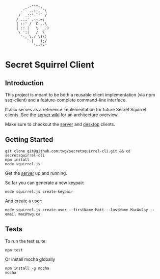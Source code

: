 ```
         _.-"""-,
       .'  ..::. `\
      /  .::' `'` /
     / .::' .--.=;
     | ::' /  C ..\
     | :: |   \  _.)
      \ ':|   /  \
       '-, \./ \)\)
          `-|   );/
             '--'-'
```

# Secret Squirrel Client

## Introduction

This project is meant to be both a reusable client implementation (via npm ssq-client) and a feature-complete command-line interface.

It also serves as a reference implementation for future Secret Squirrel clients. See the [server wiki](https://github.com/twg/secretsquirrel-server/wiki) for an architecture overview.

Make sure to checkout the [server](https://github.com/twg/secretsquirrel-server) and [desktop](https://github.com/twg/secretsquirrel-desktop) clients.

## Getting Started

```
git clone git@github.com:twg/secretsquirrel-cli.git && cd secretsquirrel-cli
npm install
node squirrel.js
```

Get the [server](https://github.com/twg/secretsquirrel-server) up and running.

So far you can generate a new keypair:

`node squirrel.js create-keypair`

And create a user:

`node squirrel.js create-user --firstName Matt --lastName MacAulay --email mac@twg.ca`


## Tests

To run the test suite:

`npm test`

Or install mocha globally

```
npm install -g mocha
mocha
```

